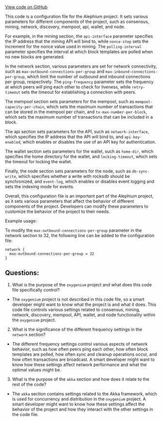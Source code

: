 [View code on GitHub](https://github.com/oxygenium/oxygenium/flow/src/main/resources/system_prod.conf.tmpl)

This code is a configuration file for the Alephium project. It sets various parameters for different components of the project, such as consensus, mining, network, discovery, mempool, api, wallet, and node. 

For example, in the mining section, the `api-interface` parameter specifies the IP address that the mining API will bind to, while `nonce-step` sets the increment for the nonce value used in mining. The `polling-interval` parameter specifies the interval at which block templates are polled when no new blocks are generated. 

In the network section, various parameters are set for network connectivity, such as `max-outbound-connections-per-group` and `max-inbound-connections-per-group`, which limit the number of outbound and inbound connections per group, respectively. The `ping-frequency` parameter sets the frequency at which peers will ping each other to check for liveness, while `retry-timeout` sets the timeout for establishing a connection with peers. 

The mempool section sets parameters for the mempool, such as `mempool-capacity-per-chain`, which sets the maximum number of transactions that can be stored in the mempool per chain, and `tx-max-number-per-block`, which sets the maximum number of transactions that can be included in a block. 

The api section sets parameters for the API, such as `network-interface`, which specifies the IP address that the API will bind to, and `api-key-enabled`, which enables or disables the use of an API key for authentication. 

The wallet section sets parameters for the wallet, such as `home-dir`, which specifies the home directory for the wallet, and `locking-timeout`, which sets the timeout for locking the wallet. 

Finally, the node section sets parameters for the node, such as `db-sync-write`, which specifies whether a write with rocksdb should be synchronized, and `event-log`, which enables or disables event logging and sets the indexing mode for events. 

Overall, this configuration file is an important part of the Alephium project, as it sets various parameters that affect the behavior of different components of the project. Developers can modify these parameters to customize the behavior of the project to their needs. 

Example usage:

To modify the `max-outbound-connections-per-group` parameter in the network section to 32, the following line can be added to the configuration file:

```
network {
  max-outbound-connections-per-group = 32
}
```
## Questions: 
 1. What is the purpose of the `oxygenium` project and what does this code file specifically control?
- The `oxygenium` project is not described in this code file, so a smart developer might want to know what the project is and what it does. This code file controls various settings related to consensus, mining, network, discovery, mempool, API, wallet, and node functionality within the `oxygenium` project.

2. What is the significance of the different frequency settings in the `network` section?
- The different frequency settings control various aspects of network behavior, such as how often peers ping each other, how often block templates are polled, how often sync and cleanup operations occur, and how often transactions are broadcast. A smart developer might want to know how these settings affect network performance and what the optimal values might be.

3. What is the purpose of the `akka` section and how does it relate to the rest of the code?
- The `akka` section contains settings related to the Akka framework, which is used for concurrency and distribution in the `oxygenium` project. A smart developer might want to know how these settings affect the behavior of the project and how they interact with the other settings in the code file.